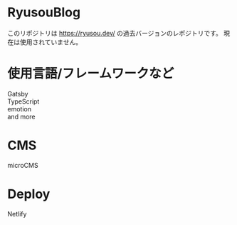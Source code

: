# RyusouBlog
このリポジトリは https://ryusou.dev/ の過去バージョンのレポジトリです。
現在は使用されていません。

# 使用言語/フレームワークなど
Gatsby  
TypeScript  
emotion   
and more

# CMS
microCMS

# Deploy
Netlify
